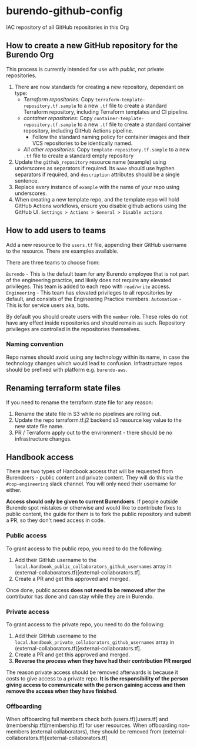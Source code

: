 # burendo-github-config
IAC repository of all GitHub repositories in this Org

## How to create a new GitHub repository for the Burendo Org

This process is currently intended for use with *public*, not private repositories.

1. There are now standards for creating a new repository, dependant on type:
   - _*Terraform repositories:*_ Copy `terraform-template-repository.tf.sample` to a new `.tf` file to create a standard Terraform repository, including Terraform templates and CI pipeline.
   - _*container repositories:*_ Copy `container-template-repository.tf.sample` to a new `.tf` file to create a standard container repository, including GitHub Actions pipeline.  
      - Follow the standard naming policy for container images and their VCS repositories to be identically named.
   - _*All other repositories:*_ Copy `template-repository.tf.sample` to a new `.tf` file to create a standard empty repository
1. Update the `github_repository` resource name (example) using underscores as separators if required. Its `name`  should use hyphen separators if required, and `description` attributes should be a single sentence. 
1. Replace every instance of `example` with the name of your repo using underscores.
1. When creating a new template repo, and the template repo will hold GitHub Actions workflows, ensure you disable github actions using the GitHub UI.  `Settings > Actions > General > Disable actions`

## How to add users to teams

Add a new resource to the `users.tf` file, appending their GitHub username to the resource.  There are examples available. 

There are three teams to choose from:

`Burendo` - This is the default team for any Burendo employee that is not part of the engineering practice, and likely does not require any elevated privileges.  This team is added to each repo with `read/write` access.
`Engineering` - This team has elevated privileges to all repositories by default, and consists of the Engineering Practice members.
`Automation` - This is for service users aka, bots.

By default you should create users with the `member` role. These roles do not have any effect inside repositories and should remain as such.  Repository privileges are controlled in the repositories themselves.

### Naming convention
Repo names should avoid using any technology within its name, in case the technology changes which would lead to confusion.
Infrastructure repos should be prefixed with platform e.g. `burendo-aws`.

## Renaming terraform state files
If you need to rename the terraform state file for any reason:

1) Rename the state file in S3 while no pipelines are rolling out.
2) Update the repo terraform.tf.j2 backend s3 resource key value to the new state file name.
3) PR / Terraform apply out to the environment - there should be no infrastructure changes.

## Handbook access

There are two types of Handbook access that will be requested from Burendoers - public content and private content. They will do this via the `#cop-engineering` slack channel. You will only need their username for either.

**Access should only be given to current Burendoers**. If people outside Burendo spot mistakes or otherwise and would like to contribute fixes to public content, the guide for them is to fork the public repository and submit a PR, so they don't need access in code.

### Public access

To grant access to the public repo, you need to do the following:

1. Add their GitHub username to the `local.handbook_public_collaborators_github_usernames` array in (external-collaborators.tf)[external-collaborators.tf].
1. Create a PR and get this approved and merged.

Once done, public access **does not need to be removed** after the contributor has done and can stay while they are in Burendo.

### Private access

To grant access to the private repo, you need to do the following:

1. Add their GitHub username to the `local.handbook_private_collaborators_github_usernames` array in (external-collaborators.tf)[external-collaborators.tf].
1. Create a PR and get this approved and merged.
1. **Reverse the process when they have had their contribution PR merged**

The reason private access should be removed afterwards is because it costs to give access to a private repo. **It is the responsibility of the person giving access to communicate with the person gaining access and then remove the access when they have finished**.

### Offboarding

When offboarding full members check both (users.tf)[users.tf] and (membership.tf)[membership.tf] for user resources.  When offboarding non-members (external collaborators), they should be removed from (external-collaborators.tf)[external-collaborators.tf]
